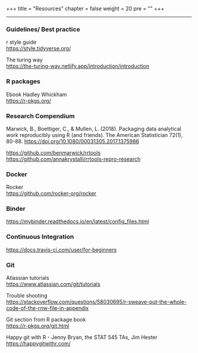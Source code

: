 +++
title = "Resources"
chapter = false
weight = 20
pre = "<b></b>"
+++

___

### Guidelines/ Best practice  

r style guide  
https://style.tidyverse.org/  

The turing way  
https://the-turing-way.netlify.app/introduction/introduction  

### R packages
Ebook Hadley Whickham  
https://r-pkgs.org/

### Research Compendium
Marwick, B., Boettiger, C., & Mullen, L. (2018). Packaging data analytical work reproducibly using R (and friends). The American Statistician 72(1), 80-88. https://doi.org/10.1080/00031305.2017.1375986  

https://github.com/benmarwick/rrtools  
https://github.com/annakrystalli/rrtools-repro-research  

### Docker

Rocker  
https://github.com/rocker-org/rocker

### Binder 
https://mybinder.readthedocs.io/en/latest/config_files.html    

### Continuous Integration  
https://docs.travis-ci.com/user/for-beginners  

### Git 

Atlassian tutorials  
https://www.atlassian.com/git/tutorials  

Trouble shooting  
https://stackoverflow.com/questions/58030695/r-sweave-put-the-whole-code-of-the-rnw-file-in-appendix  

Git section from R package book  
https://r-pkgs.org/git.html  

Happy git with R - Jenny Bryan, the STAT 545 TAs, Jim Hester  
https://happygitwithr.com/  


<!--- Research compendium
- Simulation
- Git
- Docker
- Binder
- Unit tests
- Debugging
- Code review -->
